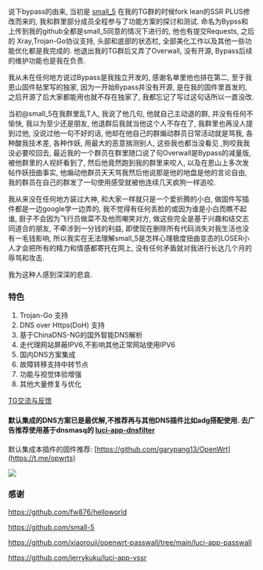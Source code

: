 说下bypass的由来, 当初是 [small_5](https://github.com/small-5) 在我的TG群的时候fork lean的SSR PLUS修改而来的, 我和群里部分成员全程参与了功能方案的探讨和测试. 命名为Bypss和上传到我的github全都是small_5同意的情况下进行的, 他也有提交Requests, 之后的 Xray,Trojan-Go协议支持, 头部和底部的状态栏, 全部美化工作以及其他一些功能优化都是我完成的. 他退出我的TG群后又弄了Overwall, 没有开源, Bypass后续的维护功能也是我在负责.

我从未在任何地方说过Bypass是我独立开发的, 感谢名单里他也排在第二, 至于我恩山固件贴里写的独家, 因为一开始Bypass并没有开源, 是在我的固件里首发的, 之后开源了后大家都能用也就不存在独家了, 我都忘记了写过这句话所以一直没改.

当初@small_5在我群里乱T人, 我说了他几句, 他就自己主动退的群, 并没有任何不愉快, 我以为至少还是朋友, 他退群后我就当他这个人不存在了, 我群里也再没人提到过他, 没说过他一句不好的话, 他却在他自己的群煽动群员日常活动就是骂我, 各种酸我技术差, 各种作妖, 用最大的恶意揣测别人, 这些我也都当没看见 ,狗咬我我没必要咬回去, 最近我的一个群员在群里随口说了句Overwall是Bypass的减量版, 被他群里的人视奸看到了, 然后他竟然跑到我的群里来咬人, 以及在恩山上多次发帖作妖扭曲事实, 他煽动他群员天天骂我然后他说那是他的地盘是他的言论自由, 我的群员在自己的群发了一句使用感受就被他连续几天疯狗一样追咬.

我从来没在任何地方装过大神, 和大家一样就只是一个爱折腾的小白, 做固件写插件都是一边google学一边弄的, 我不觉得有任何丢脸的或因为谁是小白而瞧不起谁, 厨子不会因为飞行员做菜不及他而嘲笑对方, 做这些完全是基于兴趣和结交志同道合的朋友, 不牵涉到一分钱的利益, 即使现在删除所有代码消失对我生活也没有一毛钱影响, 所以我实在无法理解small_5是怎样心理极度扭曲变态的LOSER小人才会把所有的精力和情感都寄托在网上, 没有任何矛盾就对我进行长达几个月的辱骂和攻击.

我为这种人感到深深的悲哀.


### 特色
1.  Trojan-Go 支持
1.  DNS over Https(DoH) 支持
1.  基于ChinaDNS-NG的国外智能DNS解析
1.  走代理网站屏蔽IPV6,不影响其他正常网站使用IPV6
1.  国内DNS方案集成
1.  故障转移支持中转节点
1.  功能与视觉体验增强
1.  其他大量修复与优化

[TG交流与反馈](https://t.me/opwrts)


#### 默认集成的DNS方案已是最优解,不推荐再与其他DNS插件比如adg搭配使用. 去广告推荐使用基于dnsmasq的 [luci-app-dnsfilter](https://github.com/garypang13/luci-app-dnsfilter)

默认集成本插件的固件推荐: [https://github.com/garypang13/OpenWrt](https://t.me/opwrts)

![](https://raw.githubusercontent.com/garypang13/luci-app-bypass/main/screenshot.png)

### 感谢
https://github.com/fw876/helloworld

https://github.com/small-5

https://github.com/xiaorouji/openwrt-passwall/tree/main/luci-app-passwall

https://github.com/jerrykuku/luci-app-vssr
